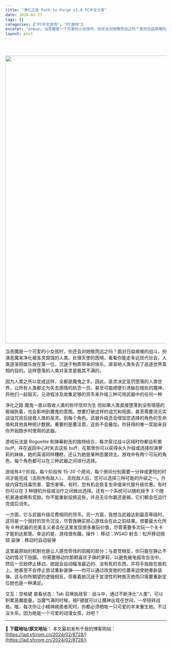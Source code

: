 ```yaml
---
title: "净化之径 Path to Purge v1.0 PC中文分享"
date: 2024-02-27
tags: []
categories: ["PC中文游戏", "PC游戏"]
excerpt: "&nbsp; 当恶魔是一个可爱的小女孩时，你还会对她敬而远之吗？面对日益艰难的战斗，扮演恶魔来净化被圣灵腐蚀的人类。处理天使的困境，看看你能走多远现代社会，人类逐渐把娱乐放在第一位，沉迷于物质带来的快乐，渐渐地人类失去了追逐世界真相的目的。这样堕落的人类对圣灵是极其不满的。 因为人类之所以变成这样，&hellip;"
layout: post
---
```


&nbsp;

<img class="size-full wp-image-8729 aligncenter" src="https://lad.sfcrom.cn/wp-content/uploads/2024/02/2024022623405683.webp" alt="" width="600" height="900" />

<span>当恶魔是一个可爱的小女孩时，你还会对她敬而远之吗？</span><span>面对日益艰难的战斗，扮演恶魔来净化被圣灵腐蚀的人类。</span><span>处理天使的困境，看看你能走多远现代社会，人类逐渐把娱乐放在第一位，沉迷于物质带来的快乐，渐渐地人类失去了追逐世界真相的目的。</span><span>这样堕落的人类对圣灵是极其不满的。</span>

因为人类之所以变成这样，全都是魔鬼之手。因此，圣灵决定惩罚堕落的人类世界，让所有人类都沦为失去感情的执念一员，甚至可能顺便引诱躲在暗处的魔神，将他们一起毁灭。元进程涉及收集足够的货币来升级三种可用武器中的任何一种

净化之路 魔鬼一直以吸收人类的败坏信仰为生
但如果人类直接堕落到没有情感的极端执着，也会影响到魔鬼的意图。想要打破这样的诅咒和局面，甚至需要消灭实战诅咒背后拯救人类的圣灵。到每个角色。武器升级还会增加您选择的角色的生命值和其他各种统计数据。重要的是要注意，这些不会叠加，你获得的唯一奖励来自你开始跑步时使用的武器。

游戏玩法是 Roguelite 和弹幕射击的独特结合，每次穿过战斗区域时你都会积累 buff，并在返回中心时失去这些 buff，在那里你可以获得永久升级或选择扮演萝莉的妹妹，她的英语同样糟糕，还认为她是某种恶魔领主。游戏中有两个可玩的角色，每个角色都可以在三种武器之间进行选择。

游戏有4个阶段。每个阶段有 15-30 个房间，每个房间分别需要一分钟或更短的时间才能完成（击败所有敌人）。
击败敌人后，您可以选择三种可能的升级之一。升级内容包括毒伤害、雷伤害等。有时，您有机会恢复生命值来代替升级优惠。有时你可以在 3 种随机升级或治疗之间做出选择。还有一个系统可以随机授予 3 个随机普通或稀有奖励。你不能重新投掷这些，并且无论你赢还是输，它们都会在运行完成后消失。

一方面，它与武器升级花费相同的货币。另一方面，我想当武器达到最高等级时，这将是一个很好的货币沉没，尽管我确实担心游戏会在此之前结束。想要最大化所有 6 种武器的完美主义者会在这里发现很多重玩价值，尽管需要多次玩一个关卡才能到达那里。幸运的是，游戏很有趣。操作： 移动：WSAD 射击：松开移动按钮 装弹：移动时自动装弹

这里最原始的机制也是让人感觉奇怪的回报的部分；与直觉相反，你只能在静止不动的情况下拍摄。
你需要移动你那颗喜欢子弹的萝莉，以避免被电报攻击击中，然后一旦她停止移动，她就会自动瞄准最近的、没有死的东西，并将手指放在扳机上。她甚至不会停止尝试重新装弹——你可以通过改变她的位置来迫使她重新装弹。这与你所期望的逻辑相反，但看着她沉迷于宣泄性的种族灭绝而只需要重新定位她也是一种满足。

交互：空格键 查看状态：Tab 召唤执政官：战斗中，通过不断净化“人类”，可以积累恶魔能量。当魔气满的时候，按F键就可以让魔神出现在世间，一举扭转战局。哦，每次你让小精神病患者死时，你都必须牺牲一只可爱的羊来重生她。不过没关系，因为她是一个可爱的动漫女孩，对吧？

---
📖 **下载地址/原文地址：** 本文最初发布于我的博客网站：[https://lad.sfcrom.cn/2024/02/8728/](https://lad.sfcrom.cn/2024/02/8728/)
